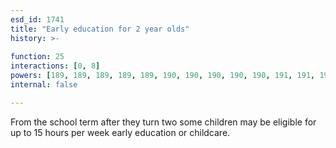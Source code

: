 ```yaml
---
esd_id: 1741
title: "Early education for 2 year olds"
history: >-
  
function: 25
interactions: [0, 8]
powers: [189, 189, 189, 189, 189, 190, 190, 190, 190, 190, 191, 191, 191, 191, 191, 196, 196, 196, 197, 197, 197, 197, 197, 197, 200, 200, 200, 200, 200, 1985, 1985, 1985, 2522, 2522, 2603, 2603, 2730, 2730, 2750, 2750, 2750, 2826, 2826, 2826, 3060, 3060, 3060, 3100, 3100, 3100]
internal: false

---
```


From the school term after they turn two some children may be eligible for up to 15 hours per week early education or childcare.

